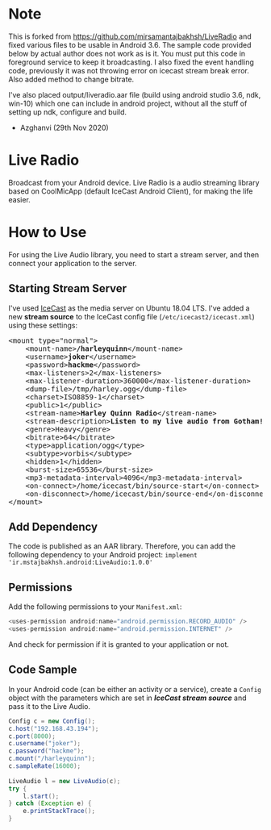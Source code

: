 # Note
This is forked from https://github.com/mirsamantajbakhsh/LiveRadio and fixed various files to be usable in Android 3.6. The sample code provided below by actual author does not work as is it. You must put this code in foreground service to keep it broadcasting. I also fixed the event handling code, previously it was not throwing error on icecast stream break error. Also added method to change bitrate.

I've also placed output/liveradio.aar file (build using android studio 3.6, ndk, win-10) which one can include in android project, without all the stuff of setting up ndk, configure and build.

- Azghanvi
(29th Nov 2020)

# Live Radio
Broadcast from your Android device. Live Radio is a audio streaming library based on CoolMicApp (default IceCast Android Client), for making the life easier.

# How to Use

For using the Live Audio library, you need to start a stream server, and then connect your application to the server.

## Starting Stream Server
I've used [IceCast](https://icecast.org/) as the media server on Ubuntu 18.04 LTS. I've added a new **stream source** to the IceCast config file (`/etc/icecast2/icecast.xml`) using these settings:
<pre>&lt;mount type="normal"&gt;
    &lt;mount-name&gt;<strong>/harleyquinn</strong>&lt;/mount-name&gt;
    &lt;username&gt;<strong>joker</strong>&lt;/username&gt;
    &lt;password&gt;<strong>hackme</strong>&lt;/password&gt;
    &lt;max-listeners&gt;2&lt;/max-listeners&gt;
    &lt;max-listener-duration&gt;360000&lt;/max-listener-duration&gt;
    &lt;dump-file&gt;/tmp/harley.ogg&lt;/dump-file&gt;
    &lt;charset&gt;ISO8859-1&lt;/charset&gt;
    &lt;public&gt;1&lt;/public&gt;
    &lt;stream-name&gt;<strong>Harley Quinn Radio</strong>&lt;/stream-name&gt;
    &lt;stream-description&gt;<strong>Listen to my live audio from Gotham! With Joker!</strong>&lt;/stream-description&gt;
    &lt;genre&gt;Heavy&lt;/genre&gt;
    &lt;bitrate&gt;64&lt;/bitrate&gt;
    &lt;type&gt;application/ogg&lt;/type&gt;
    &lt;subtype&gt;vorbis&lt;/subtype&gt;
    &lt;hidden&gt;1&lt;/hidden&gt;
    &lt;burst-size&gt;65536&lt;/burst-size&gt;
    &lt;mp3-metadata-interval&gt;4096&lt;/mp3-metadata-interval&gt;
    &lt;on-connect&gt;/home/icecast/bin/source-start&lt;/on-connect&gt;
    &lt;on-disconnect&gt;/home/icecast/bin/source-end&lt;/on-disconnect&gt;
&lt;/mount&gt;
</pre>

## Add Dependency
The code is published as an AAR library. Therefore, you can add the following dependency to your Android project:
`implement 'ir.mstajbakhsh.android:LiveAudio:1.0.0'`

## Permissions
Add the following permissions to your `Manifest.xml`:
```java
<uses-permission android:name="android.permission.RECORD_AUDIO" />  
<uses-permission android:name="android.permission.INTERNET" />
```

And check for permission if it is granted to your application or not.

## Code Sample
In your Android code (can be either an activity or a service), create a `Config` object with the parameters which are set in ***IceCast stream source***  and pass it to the Live Audio.
```java
Config c = new Config();  
c.host("192.168.43.194");  
c.port(8000);  
c.username("joker");  
c.password("hackme");  
c.mount("/harleyquinn");  
c.sampleRate(16000);  
  
LiveAudio l = new LiveAudio(c);  
try {  
    l.start();  
} catch (Exception e) {  
    e.printStackTrace();  
}
```

